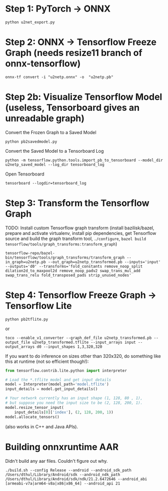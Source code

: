 # Step 1: PyTorch -> ONNX

`python u2net_export.py`

# Step 2: ONNX -> Tensorflow Freeze Graph (needs resize11 branch of onnx-tensorflow)

`onnx-tf convert -i "u2netp.onnx" -o  "u2netp.pb"`

# Step 2b: Visualize Tensorflow Model (useless, Tensorboard gives an unreadable graph)

Convert the Frozen Graph to a Saved Model

`python pb2savedmodel.py`

Convert the Saved Model to a Tensorboard Log

`python -m tensorflow.python.tools.import_pb_to_tensorboard --model_dir u2netp_saved_model --log_dir tensorboard_log`

Open Tensorboard

`tensorboard --logdir=tensorboard_log`

# Step 3: Transform the Tensorflow Graph

TODO: Install custom Tensorflow graph transform (install bazilisk/bazel, prepare and activate virtualenv, install pip dependencies, get Tensorflow source and build the graph transform tool, `./configure`, `bazel build tensorflow/tools/graph_transforms:transform_graph`)

`tensorflow-repo/bazel-bin/tensorflow/tools/graph_transforms/transform_graph --in_graph=u2netp.pb --out_graph=u2netp_transformed.pb --inputs='input' --outputs='d0' --transforms='fold_constants remove_noop_split dilation2d_to_maxpool2d remove_noop_padv2 swap_trans_mul_add swap_trans_relu fold_transposed_pads strip_unused_nodes'`

# Step 4: Tensorflow Freeze Graph -> Tensorflow Lite

`python pb2tflite.py`

or

`toco --enable_v1_converter --graph_def_file u2netp_transformed.pb --output_file u2netp_transformed.tflite --input_arrays input --output_arrays d0 --input_shapes 1,3,320,320`

If you want to do inference on sizes other than 320x320, do something like this at runtime (not so efficient though!):

```python
from tensorflow.contrib.lite.python import interpreter

# Load the *.tflite model and get input details
model = Interpreter(model_path='model.tflite')
input_details = model.get_input_details()

# Your network currently has an input shape (1, 128, 80 , 1),
# but suppose you need the input size to be (2, 128, 200, 1).
model.resize_tensor_input(
    input_details[0]['index'], (2, 128, 200, 1))
model.allocate_tensors()
```

(also works in C++ and Java APIs).

# Building onnxruntime AAR
Didn't build any aar files. Couldn't figure out why.

`./build.sh --config Release --android --android_sdk_path /Users/dthul/Library/Android/sdk --android_ndk_path /Users/dthul/Library/Android/sdk/ndk/21.2.6472646 --android_abi [armeabi-v7a|arm64-v8a|x86|x86_64] --android_api 21`